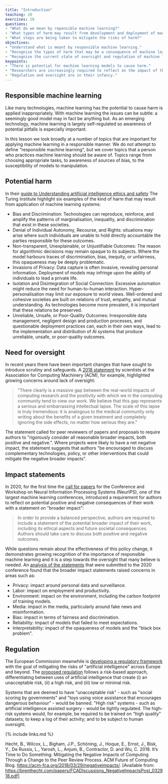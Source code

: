 ```yaml
---
title: "Introduction"
teaching: 20
exercises: 10
questions:
- "What do we mean by reponsible machine learning?"
- "What types of harm may result from development and deployment of machine learning models?"
- "What steps are being taken to mitigate the risks of harm?"
objectives:
- "Understand what is meant by responsible machine learning."
- "Recognise the types of harm that may be a consequence of machine learning"
- "Recognise the current state of oversight and regulation of machine learning"
keypoints:
- "There is potential for machine learning models to cause harm."
- "Researchers are increasingly required to reflect on the impact of their work."
- "Regulation and oversight are in their infancy."
---
```


## Responsible machine learning

<!-- TODO: 

# Guidelines and quality criteria for artificial intelligence-based prediction models in healthcare
https://www.nature.com/articles/s41746-021-00549-7

-->

Like many technologies, machine learning has the potential to cause harm is applied inappropriately. With machine learning the issues can be subtle: a seemingly good model may in fact be anything but. As an emerging technology, machine learning is largely self-regulated so awareness of potential pitfalls is especially important. 

In this lesson we look broadly at a number of topics that are important for applying machine learning in a responsible manner. We do not attempt to define "responsible machine learning", but we cover topics that a person who practices machine learning should be aware of. Topics range from choosing appropriate tasks, to awareness of sources of bias, to the susceptibility of models to manipulation.

<!-- Are concerns about the risks of machine learning warranted? We believe so. Machine learning models have quickly become part of everyday life. Models have caused physical harm (think autonomous driving and automated medical diagnosis) 

https://www.antidiskriminierungsstelle.de/EN/homepage/_documents/download_diskr_risiken_verwendung_von_algorithmen.pdf?__blob=publicationFile&v=1
-->

## Potential harm

In their [guide to Understanding artificial intelligence ethics and safety](https://www.turing.ac.uk/sites/default/files/2019-08/understanding_artificial_intelligence_ethics_and_safety.pdf) The Turing Institute highlight six examples of the kind of harm that may result from application of machine learning systems:

- Bias and Discrimination: Technologies can reproduce, reinforce, and amplify the patterns of marginalisation, inequality, and
discrimination that exist in these societies.
- Denial of Individual Autonomy, Recourse, and Rights: situations may arise where such individuals are unable to hold directly accountable the parties responsible for these outcomes.
- Non-transparent, Unexplainable, or Unjustifiable Outcomes: The reason for algorithmic decisions may remain opaque to its subjects. Where the model harbours traces of discrimination, bias, inequity, or unfairness, this opaqueness may be deeply problematic. 
- Invasions of Privacy: Data capture is often invasive, revealing personal information. Deployment of models may infringe upon the ability of individuals to lead a private life.
- Isolation and Disintegration of Social Connection:  Excessive automation might reduce the need for human-to-human interaction. Hyper-personalisation may limit our exposure to world views. Well-ordered and cohesive societies are built on relations of trust, empathy, and mutual understanding. As technologies become more prevalent, it is important that these relations be preserved. 
- Unreliable, Unsafe, or Poor-Quality Outcomes: Irresponsible data management, negligent design and production processes, and questionable deployment practices can, each in their own ways, lead to the implementation and distribution of AI systems that produce unreliable, unsafe, or poor-quality outcomes.

## Need for oversight

In recent years there have been important changes that have sought to introduce scrutiny and safeguards. A [2018 statement](https://web.archive.org/web/20200101022756/https://acm-fca.org/2018/03/29/negativeimpacts/) by scientists at the Association for Computing Machinery (ACM), for example, highlighted growing concerns around lack of oversight:

> "There clearly is a massive gap between the real-world impacts of computing research and the positivity with which we in the computing community tend to view our work. We believe that this gap represents a serious and embarrassing intellectual lapse. The scale of this lapse is truly tremendous: it is analogous to the medical community only writing about the benefits of a given treatment and completely ignoring the side effects, no matter how serious they are."

The statement called for peer reviewers of papers and proposals to require authors to "rigorously consider all reasonable broader impacts, both positive and negative.". Where projects were likely to have a net negative impact, the statement suggests that authors "be encouraged to discuss complementary technologies, policy, or other interventions that could mitigate the negative broader impacts".

## Impact statements

In 2020, for the first time the [call for papers](https://neurips.cc/Conferences/2020/CallForPapers) for the Conference and Workshop on Neural Information Processing Systems (NeurIPS), one of the largest machine learning conferences, introduced a requirement for authors to reflect on potential positive and negative consequences of their work with a statement on "broader impact":

>  In order to provide a balanced perspective, authors are required to include a statement of the potential broader impact of their work, including its ethical aspects and future societal consequences. Authors should take care to discuss both positive and negative outcomes.

While questions remain about the effectiveness of this policy change, it demonstrates growing recognition of the importance of responsible machine learning and it is a step towards the oversight that many believe is needed. An [analysis of the statements](https://arxiv.org/pdf/2105.04760.pdf) that were submitted to the 2020 conference found that the broader impact statements raised concerns in areas such as:

- Privacy: impact around personal data and surveillance.
- Labor: impact on employment and productivity.
- Environment: impact on the environment, including the carbon footprint of training models.
- Media: impact in the media, particularly around fake news and misinformation.
- Bias: impact in terms of fairness and discrimination.
- Reliability: impact of models that failed to meet expectations.
- Interpretability: impact of the opaqueness of models and the "black box problem".

## Regulation

The European Commission meanwhile is [developing a regulatory framework](https://digital-strategy.ec.europa.eu/en/policies/regulatory-framework-ai) with the goal of mitigating the risks of "artificial intelligence" across Europe and beyond. The [proposed regulation](https://eur-lex.europa.eu/legal-content/EN/TXT/HTML/?uri=CELEX:52021PC0206&from=EN) follows a risk-based approach, differentiating between uses of artificial intelligence that create (i) an unacceptable risk, (ii) a high risk, and (iii) low or minimal risk.

Systems that are deemed to have "unacceptable risk" - such as "social scoring by governments" and "toys using voice assistance that encourages dangerous behaviour" - would be banned. "High risk" systems - such as artificial intelligence assisted surgery - would be tightly regulated. The high-risk systems would, for example, be required to be trained on "high quality" datasets; to keep a log of their activity; and to be subject to human oversight.

{% include links.md %}

Hecht, B., Wilcox, L., Bigham, J.P., Schöning, J., Hoque, E., Ernst, J., Bisk, Y., De Russis, L., Yarosh, L., Anjum, B., Contractor, D. and Wu, C. 2018. It’s Time to Do Something: Mitigating the Negative Impacts of Computing Through a Change to the Peer Review Process. ACM Future of Computing Blog. https://acm-fca.org/2018/03/29/negativeimpacts/. [Available from: https://brenthecht.com/papers/FCADIscussions_NegativeImpactsPost_032918.pdf]



